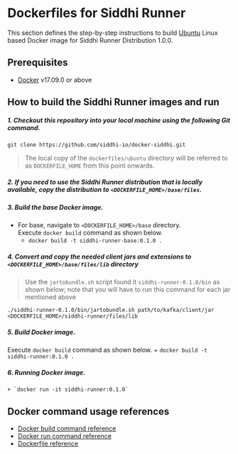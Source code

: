 # Dockerfiles for Siddhi Runner #

This section defines the step-by-step instructions to build [Ubuntu](https://hub.docker.com/_/ubuntu/) Linux based Docker image for Siddhi Runner Distribution 1.0.0.

## Prerequisites

* [Docker](https://www.docker.com/get-docker) v17.09.0 or above

## How to build the Siddhi Runner images and run

##### 1. Checkout this repository into your local machine using the following Git command.

```
git clone https://github.com/siddhi-io/docker-siddhi.git
```

>The local copy of the `dockerfiles/ubuntu` directory will be referred to as `DOCKERFILE_HOME` from this point onwards.

##### 2. If you need to use the Siddhi Runner distribution that is locally available, copy the distribution to `<DOCKERFILE_HOME>/base/files`.

##### 3. Build the base Docker image.

- For base, navigate to `<DOCKERFILE_HOME>/base` directory. <br>
  Execute `docker build` command as shown below.
    + `docker build -t siddhi-runner-base:0.1.0 .`

##### 4. Convert and copy the needed client jars and extensions to `<DOCKERFILE_HOME>/base/files/lib` directory

> Use the `jartobundle.sh` script found it `siddhi-runner-0.1.0/bin` as shown below; note that you will have to run this command for each jar mentioned above

  ```
  ./siddhi-runner-0.1.0/bin/jartobundle.sh path/to/kafka/client/jar <DOCKERFILE_HOME>/siddhi-runner/files/lib
  ```        
##### 5. Build Docker image.

  Execute `docker build` command as shown below. 
    + `docker build -t siddhi-runner:0.1.0 .`
    
##### 6. Running Docker image.

    + `docker run -it siddhi-runner:0.1.0`

## Docker command usage references

* [Docker build command reference](https://docs.docker.com/engine/reference/commandline/build/)
* [Docker run command reference](https://docs.docker.com/engine/reference/run/)
* [Dockerfile reference](https://docs.docker.com/engine/reference/builder/)